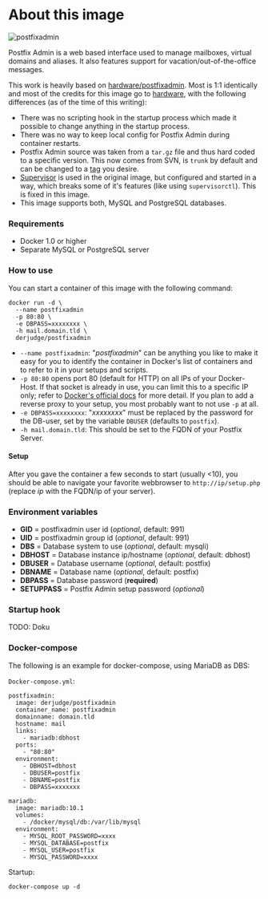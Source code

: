 # About this image

![postfixadmin](http://i.imgur.com/UCtvKHR.png "postfixadmin")

Postfix Admin is a web based interface used to manage mailboxes, virtual domains and aliases. It also features support for vacation/out-of-the-office messages.

This work is heavily based on [hardware/postfixadmin](https://github.com/hardware/postfixadmin). Most is 1:1 identically and most of the credits for this image go to [hardware](https://github.com/hardware), with the following differences (as of the time of this writing):

- There was no scripting hook in the startup process which made it possible to change anything in the startup process.
- There was no way to keep local config for Postfix Admin during container restarts.
- Postfix Admin source was taken from a ``tar.gz`` file and thus hard coded to a specific version. This now comes from SVN, is ``trunk`` by default and can be changed to a [tag](http://svn.code.sf.net/p/postfixadmin/code/tags/) you desire.
- [Supervisor](http://supervisord.org/) is used in the original image, but configured and started in a way, which breaks some of it's features (like using ``supervisorctl``). This is fixed in this image.
- This image supports both, MySQL and PostgreSQL databases.

### Requirements

- Docker 1.0 or higher
- Separate MySQL or PostgreSQL server

### How to use

You can start a container of this image with the following command:

```
docker run -d \
  --name postfixadmin
  -p 80:80 \
  -e DBPASS=xxxxxxxx \
  -h mail.domain.tld \
  derjudge/postfixadmin
```

- ``--name postfixadmin``: "*postfixadmin*" can be anything you like to make it easy for you to identify the container in Docker's list of containers and to refer to it in your setups and scripts.
- ``-p 80:80`` opens port 80 (default for HTTP) on all IPs of your Docker-Host. If that socket is already in use, you can limit this to a specific IP only; refer to [Docker's official docs](https://docs.docker.com/engine/reference/run/#expose-incoming-ports) for more detail. If you plan to add a reverse proxy to your setup, you most probably want to not use ``-p`` at all.
- ``-e DBPASS=xxxxxxxx``: "*xxxxxxxx*" must be replaced by the password for the DB-user, set by the variable ``DBUSER`` (defaults to ``postfix``).
- ``-h mail.domain.tld``: This should be set to the FQDN of your Postfix Server.


#### Setup

After you gave the container a few seconds to start (usually <10), you should be able to navigate your favorite webbrowser to ``http://ip/setup.php`` (replace *ip* with the FQDN/ip of your server).

### Environment variables

- **GID** = postfixadmin user id (*optional*, default: 991)
- **UID** = postfixadmin group id (*optional*, default: 991)
- **DBS** = Database system to use (*optional*, default: mysqli)
- **DBHOST** = Database instance ip/hostname (*optional*, default: dbhost)
- **DBUSER** = Database username (*optional*, default: postfix)
- **DBNAME** = Database name (*optional*, default: postfix)
- **DBPASS** = Database password (**required**)
- **SETUPPASS** = Postfix Admin setup password (*optional*)

### Startup hook

TODO: Doku

### Docker-compose

The following is an example for docker-compose, using MariaDB as DBS:

``Docker-compose.yml``:

```
postfixadmin:
  image: derjudge/postfixadmin
  container_name: postfixadmin
  domainname: domain.tld
  hostname: mail
  links:
    - mariadb:dbhost
  ports:
    - "80:80"
  environment:
    - DBHOST=dbhost
    - DBUSER=postfix
    - DBNAME=postfix
    - DBPASS=xxxxxxx

mariadb:
  image: mariadb:10.1
  volumes:
    - /docker/mysql/db:/var/lib/mysql
  environment:
    - MYSQL_ROOT_PASSWORD=xxxx
    - MYSQL_DATABASE=postfix
    - MYSQL_USER=postfix
    - MYSQL_PASSWORD=xxxx
```

Startup:

```
docker-compose up -d
```